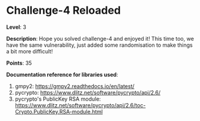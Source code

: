 # Challenge-4 Reloaded
  
**Level**: 3  
  
**Description**: Hope you solved challenge-4 and enjoyed it! This time too, we have the same vulnerability, just added some randomisation to make things a bit more difficult!  
  
**Points**: 35  
  

**Documentation reference for libraries used**:
1. gmpy2: https://gmpy2.readthedocs.io/en/latest/
2. pycrypto: https://www.dlitz.net/software/pycrypto/api/2.6/
3. pycrypto's PublicKey RSA module: https://www.dlitz.net/software/pycrypto/api/2.6/toc-Crypto.PublicKey.RSA-module.html